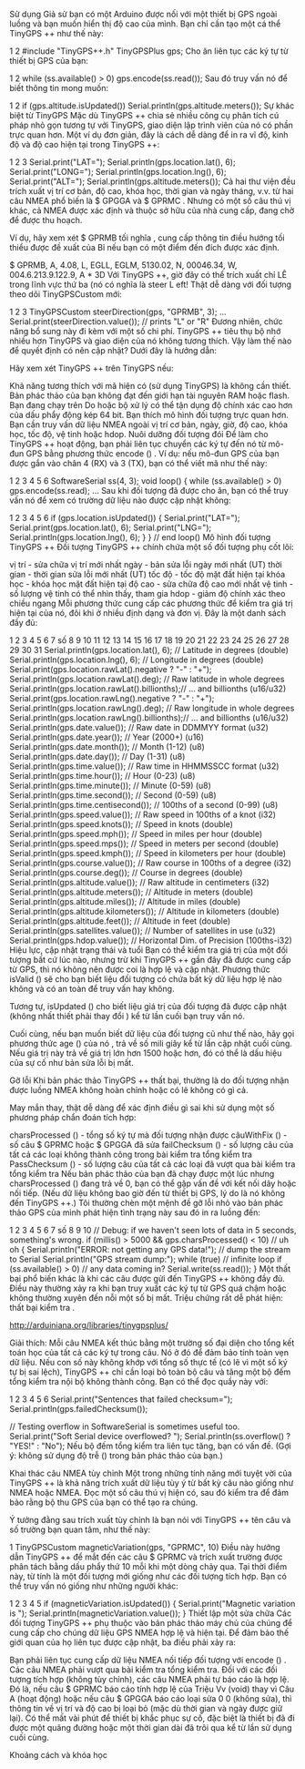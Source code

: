Sử dụng
Giả sử bạn có một Arduino được nối với một thiết bị GPS ngoài luồng và bạn muốn hiển thị độ cao của mình. Bạn chỉ cần tạo một cá thể TinyGPS ++ như thế này:

1
2
#include "TinyGPS++.h"
TinyGPSPlus gps;
Cho ăn liên tục các ký tự từ thiết bị GPS của bạn:

1
2
while (ss.available() > 0)
  gps.encode(ss.read());
Sau đó truy vấn nó để biết thông tin mong muốn:

1
2
if (gps.altitude.isUpdated())
  Serial.println(gps.altitude.meters());
Sự khác biệt từ TinyGPS
Mặc dù TinyGPS ++ chia sẻ nhiều công cụ phân tích cú pháp nhỏ gọn tương tự với TinyGPS, giao diện lập trình viên của nó có phần trực quan hơn. Một ví dụ đơn giản, đây là cách dễ dàng để in ra vĩ độ, kinh độ và độ cao hiện tại trong TinyGPS ++:

1
2
3
Serial.print("LAT=");  Serial.println(gps.location.lat(), 6);
Serial.print("LONG="); Serial.println(gps.location.lng(), 6);
Serial.print("ALT=");  Serial.println(gps.altitude.meters());
Cả hai thư viện đều trích xuất vị trí cơ bản, độ cao, khóa học, thời gian và ngày tháng, v.v. từ hai câu NMEA phổ biến là $ GPGGA và $ GPRMC . Nhưng có một số câu thú vị khác, cả NMEA được xác định và thuộc sở hữu của nhà cung cấp, đang chờ để được thu hoạch.

Ví dụ, hãy xem xét $ GPRMB tối nghĩa , cung cấp thông tin điều hướng tối thiểu được đề xuất của Bỉ nếu bạn có một điểm đến đích được xác định.

$ GPRMB, A, 4.08, L, EGLL, EGLM, 5130.02, N, 00046.34, W, 004.6.213.9.122.9, A * 3D
Với TinyGPS ++, giờ đây có thể trích xuất chỉ LÊ trong lĩnh vực thứ ba (nó có nghĩa là steer L eft! Thật dễ dàng với đối tượng theo dõi TinyGPSCustom mới:

1
2
3
TinyGPSCustom steerDirection(gps, "GPRMB", 3);
...
Serial.print(steerDirection.value()); // prints "L" or "R"
Đương nhiên, chức năng bổ sung này đi kèm với một số chi phí. TinyGPS ++ tiêu thụ bộ nhớ nhiều hơn TinyGPS và giao diện của nó không tương thích. Vậy làm thế nào để quyết định có nên cập nhật? Dưới đây là hướng dẫn:

Hãy xem xét TinyGPS ++ trên TinyGPS nếu:

Khả năng tương thích với mã hiện có (sử dụng TinyGPS) là không cần thiết.
Bản phác thảo của bạn không đạt đến giới hạn tài nguyên RAM hoặc flash.
Bạn đang chạy trên Do hoặc bộ xử lý có thể tận dụng độ chính xác cao hơn của dấu phẩy động kép 64 bit.
Bạn thích mô hình đối tượng trực quan hơn.
Bạn cần truy vấn dữ liệu NMEA ngoài vị trí cơ bản, ngày, giờ, độ cao, khóa học, tốc độ, vệ tinh hoặc hdop.
Nuôi dưỡng đối tượng đói
Để làm cho TinyGPS ++ hoạt động, bạn phải liên tục chuyển các ký tự đến nó từ mô-đun GPS bằng phương thức encode () . Ví dụ: nếu mô-đun GPS của bạn được gắn vào chân 4 (RX) và 3 (TX), bạn có thể viết mã như thế này:

1
2
3
4
5
6
SoftwareSerial ss(4, 3);
void loop()
{
  while (ss.available() > 0)
    gps.encode(ss.read);
  ...
Sau khi đối tượng đã được cho ăn, bạn có thể truy vấn nó để xem có trường dữ liệu nào được cập nhật không:

1
2
3
4
5
6
  if (gps.location.isUpdated())
  {
    Serial.print("LAT="); Serial.print(gps.location.lat(), 6);
    Serial.print("LNG="); Serial.println(gps.location.lng(), 6);
  }
} // end loop()
Mô hình đối tượng TinyGPS ++
Đối tượng TinyGPS ++ chính chứa một số đối tượng phụ cốt lõi:

vị trí - sửa chữa vị trí mới nhất
ngày - bản sửa lỗi ngày mới nhất (UT)
thời gian - thời gian sửa lỗi mới nhất (UT)
tốc độ - tốc độ mặt đất hiện tại
khóa học - khóa học mặt đất hiện tại
độ cao - sửa chữa độ cao mới nhất
vệ tinh - số lượng vệ tinh có thể nhìn thấy, tham gia
hdop - giảm độ chính xác theo chiều ngang
Mỗi phương thức cung cấp các phương thức để kiểm tra giá trị hiện tại của nó, đôi khi ở nhiều định dạng và đơn vị. Đây là một danh sách đầy đủ:

1
2
3
4
5
6
7
số 8
9
10
11
12
13
14
15
16
17
18
19
20
21
22
23
24
25
26
27
28
29
30
31
Serial.println(gps.location.lat(), 6); // Latitude in degrees (double)
Serial.println(gps.location.lng(), 6); // Longitude in degrees (double)
Serial.print(gps.location.rawLat().negative ? "-" : "+");
Serial.println(gps.location.rawLat().deg); // Raw latitude in whole degrees
Serial.println(gps.location.rawLat().billionths);// ... and billionths (u16/u32)
Serial.print(gps.location.rawLng().negative ? "-" : "+");
Serial.println(gps.location.rawLng().deg); // Raw longitude in whole degrees
Serial.println(gps.location.rawLng().billionths);// ... and billionths (u16/u32)
Serial.println(gps.date.value()); // Raw date in DDMMYY format (u32)
Serial.println(gps.date.year()); // Year (2000+) (u16)
Serial.println(gps.date.month()); // Month (1-12) (u8)
Serial.println(gps.date.day()); // Day (1-31) (u8)
Serial.println(gps.time.value()); // Raw time in HHMMSSCC format (u32)
Serial.println(gps.time.hour()); // Hour (0-23) (u8)
Serial.println(gps.time.minute()); // Minute (0-59) (u8)
Serial.println(gps.time.second()); // Second (0-59) (u8)
Serial.println(gps.time.centisecond()); // 100ths of a second (0-99) (u8)
Serial.println(gps.speed.value()); // Raw speed in 100ths of a knot (i32)
Serial.println(gps.speed.knots()); // Speed in knots (double)
Serial.println(gps.speed.mph()); // Speed in miles per hour (double)
Serial.println(gps.speed.mps()); // Speed in meters per second (double)
Serial.println(gps.speed.kmph()); // Speed in kilometers per hour (double)
Serial.println(gps.course.value()); // Raw course in 100ths of a degree (i32)
Serial.println(gps.course.deg()); // Course in degrees (double)
Serial.println(gps.altitude.value()); // Raw altitude in centimeters (i32)
Serial.println(gps.altitude.meters()); // Altitude in meters (double)
Serial.println(gps.altitude.miles()); // Altitude in miles (double)
Serial.println(gps.altitude.kilometers()); // Altitude in kilometers (double)
Serial.println(gps.altitude.feet()); // Altitude in feet (double)
Serial.println(gps.satellites.value()); // Number of satellites in use (u32)
Serial.println(gps.hdop.value()); // Horizontal Dim. of Precision (100ths-i32)
Hiệu lực, cập nhật trạng thái và tuổi
Bạn có thể kiểm tra giá trị của một đối tượng bất cứ lúc nào, nhưng trừ khi TinyGPS ++ gần đây đã được cung cấp từ GPS, thì nó không nên được coi là hợp lệ và cập nhật. Phương thức isValid () sẽ cho bạn biết liệu đối tượng có chứa bất kỳ dữ liệu hợp lệ nào không và có an toàn để truy vấn hay không.

Tương tự, isUpdated () cho biết liệu giá trị của đối tượng đã được cập nhật (không nhất thiết phải thay đổi ) kể từ lần cuối bạn truy vấn nó.

Cuối cùng, nếu bạn muốn biết dữ liệu của đối tượng cũ như thế nào, hãy gọi phương thức age () của nó , trả về số mili giây kể từ lần cập nhật cuối cùng. Nếu giá trị này trả về giá trị lớn hơn 1500 hoặc hơn, đó có thể là dấu hiệu của sự cố như bản sửa lỗi bị mất.

Gỡ lỗi
Khi bản phác thảo TinyGPS ++ thất bại, thường là do đối tượng nhận được luồng NMEA không hoàn chỉnh hoặc có lẽ không có gì cả.

May mắn thay, thật dễ dàng để xác định điều gì sai khi sử dụng một số phương pháp chẩn đoán tích hợp:

charsProcessed () - tổng số ký tự mà đối tượng nhận được
câuWithFix () - số câu $ GPRMC hoặc $ GPGGA đã sửa
failChecksum () - số lượng câu của tất cả các loại không thành công trong bài kiểm tra tổng kiểm tra
PassChecksum () - số lượng câu của tất cả các loại đã vượt qua bài kiểm tra tổng kiểm tra
Nếu bản phác thảo của bạn đã chạy được một lúc nhưng charsProcessed () đang trả về 0, bạn có thể gặp vấn đề với kết nối dây hoặc nối tiếp. (Nếu dữ liệu không bao giờ đến từ thiết bị GPS, lý do là nó không đến TinyGPS ++.) Tôi thường chèn một mệnh đề gỡ lỗi nhỏ vào bản phác thảo GPS của mình phát hiện tình trạng này sau đó in ra luồng đến:

1
2
3
4
5
6
7
số 8
9
10
// Debug: if we haven't seen lots of data in 5 seconds, something's wrong.
if (millis() > 5000 && gps.charsProcessed() < 10) // uh oh
{
  Serial.println("ERROR: not getting any GPS data!");
  // dump the stream to Serial
  Serial.println("GPS stream dump:");
  while (true) // infinite loop
    if (ss.available() > 0) // any data coming in?
      Serial.write(ss.read());
}
Một thất bại phổ biến khác là khi các câu được gửi đến TinyGPS ++ không đầy đủ. Điều này thường xảy ra khi bạn truy xuất các ký tự từ GPS quá chậm hoặc không thường xuyên đến nỗi một số bị mất. Triệu chứng rất dễ phát hiện: thất bại kiểm tra .

http://arduiniana.org/libraries/tinygpsplus/


Giải thích: Mỗi câu NMEA kết thúc bằng một trường số đại diện cho tổng kết toán học của tất cả các ký tự trong câu. Nó ở đó để đảm bảo tính toàn vẹn dữ liệu. Nếu con số này không khớp với tổng số thực tế (có lẽ vì một số ký tự bị sai lệch), TinyGPS ++ chỉ cần loại bỏ toàn bộ câu và tăng một bộ đếm tổng kiểm tra nội bộ không thành công. Bạn có thể đọc quầy này với:

1
2
3
4
5
6
Serial.print("Sentences that failed checksum=");
Serial.println(gps.failedChecksum());
 
// Testing overflow in SoftwareSerial is sometimes useful too.
Serial.print("Soft Serial device overflowed? ");
Serial.println(ss.overflow() ? "YES!" : "No");
Nếu bộ đếm tổng kiểm tra liên tục tăng, bạn có vấn đề. (Gợi ý: không sử dụng độ trễ () trong bản phác thảo của bạn.)

Khai thác câu NMEA tùy chỉnh
Một trong những tính năng mới tuyệt vời của TinyGPS ++ là khả năng trích xuất dữ liệu tùy ý từ bất kỳ câu nào giống như NMEA hoặc NMEA. Đọc một số câu thú vị hiện có, sau đó kiểm tra để đảm bảo rằng bộ thu GPS của bạn có thể tạo ra chúng.

Ý tưởng đằng sau trích xuất tùy chỉnh là bạn nói với TinyGPS ++ tên câu và số trường bạn quan tâm, như thế này:

1
TinyGPSCustom magneticVariation(gps, "GPRMC", 10)
Điều này hướng dẫn TinyGPS ++ để mắt đến các câu $ GPRMC và trích xuất trường được phân tách bằng dấu phẩy thứ 10 mỗi khi một dòng chảy qua. Tại thời điểm này, từ tính là một đối tượng mới giống như các đối tượng tích hợp. Bạn có thể truy vấn nó giống như những người khác:

1
2
3
4
5
if (magneticVariation.isUpdated())
{
  Serial.print("Magnetic variation is ");
  Serial.println(magneticVariation.value());
}
Thiết lập một sửa chữa
Các đối tượng TinyGPS ++ phụ thuộc vào bản phác thảo máy chủ của chúng để cung cấp cho chúng dữ liệu GPS NMEA hợp lệ và hiện tại. Để đảm bảo thế giới quan của họ liên tục được cập nhật, ba điều phải xảy ra:

Bạn phải liên tục cung cấp dữ liệu NMEA nối tiếp đối tượng với encode () .
Các câu NMEA phải vượt qua bài kiểm tra tổng kiểm tra.
Đối với các đối tượng tích hợp (không tùy chỉnh), các câu NMEA phải tự báo cáo là hợp lệ. Đó là, nếu câu $ GPRMC báo cáo tính hợp lệ của Triệu Vv (void) thay vì Câu A (hoạt động) hoặc nếu câu $ GPGGA báo cáo loại sửa 0 0 (không sửa), thì thông tin về vị trí và độ cao bị loại bỏ (mặc dù thời gian và ngày được giữ lại).
Có thể mất vài phút để thiết bị khắc phục sự cố, đặc biệt là thiết bị đã đi được một quãng đường hoặc một thời gian dài đã trôi qua kể từ lần sử dụng cuối cùng.

Khoảng cách và khóa học